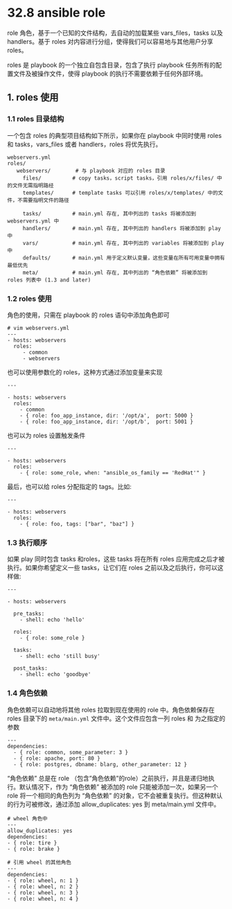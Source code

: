 # 32.8 ansible role
role 角色，基于一个已知的文件结构，去自动的加载某些 vars_files，tasks 以及 handlers。基于 roles 对内容进行分组，使得我们可以容易地与其他用户分享 roles。

roles 是 playbook 的一个独立自包含目录，包含了执行 playbook 任务所有的配置文件及被操作文件，使得 playbook 的执行不需要依赖于任何外部环境。

## 1. roles 使用
### 1.1 roles 目录结构
一个包含 roles 的典型项目结构如下所示，如果你在 playbook 中同时使用 roles 和 tasks，vars_files 或者 handlers，roles 将优先执行。

```
webservers.yml
roles/
   webservers/        # 与 playbook 对应的 roles 目录
     files/          # copy tasks，script tasks，引用 roles/x/files/ 中的文件无需指明路经
     templates/      # template tasks 可以引用 roles/x/templates/ 中的文件，不需要指明文件的路径

     tasks/          # main.yml 存在, 其中列出的 tasks 将被添加到 webservers.yml 中
     handlers/       # main.yml 存在, 其中列出的 handlers 将被添加到 play 中
     vars/           # main.yml 存在, 其中列出的 variables 将被添加到 play 中
     defaults/       # main.yml 用于定义默认变量，这些变量在所有可用变量中拥有最低优先
     meta/           # main.yml 存在, 其中列出的 “角色依赖” 将被添加到 roles 列表中 (1.3 and later)

```

### 1.2 roles 使用
角色的使用，只需在 playbook 的 roles 语句中添加角色即可

```
# vim webservers.yml
---
- hosts: webservers
  roles:
     - common
     - webservers
```

也可以使用参数化的 roles，这种方式通过添加变量来实现

```
---

- hosts: webservers
  roles:
    - common
    - { role: foo_app_instance, dir: '/opt/a',  port: 5000 }
    - { role: foo_app_instance, dir: '/opt/b',  port: 5001 }
```


也可以为 roles 设置触发条件

```
---

- hosts: webservers
  roles:
    - { role: some_role, when: "ansible_os_family == 'RedHat'" }
```

最后，也可以给 roles 分配指定的 tags。比如:

```
---

- hosts: webservers
  roles:
    - { role: foo, tags: ["bar", "baz"] }
```

### 1.3 执行顺序
如果 play 同时包含 tasks 和roles，这些 tasks 将在所有 roles 应用完成之后才被执行。如果你希望定义一些 tasks，让它们在 roles 之前以及之后执行，你可以这样做:

```
---

- hosts: webservers

  pre_tasks:
    - shell: echo 'hello'

  roles:
    - { role: some_role }

  tasks:
    - shell: echo 'still busy'

  post_tasks:
    - shell: echo 'goodbye'
```

### 1.4 角色依赖
角色依赖可以自动地将其他 roles 拉取到现在使用的 role 中。角色依赖保存在 roles 目录下的 `meta/main.yml` 文件中。这个文件应包含一列 roles 和 为之指定的参数

```
---
dependencies:
  - { role: common, some_parameter: 3 }
  - { role: apache, port: 80 }
  - { role: postgres, dbname: blarg, other_parameter: 12 }
```

“角色依赖” 总是在 role （包含”角色依赖”的role）之前执行，并且是递归地执行。默认情况下，作为 “角色依赖” 被添加的 role 只能被添加一次，如果另一个 role 将一个相同的角色列为 “角色依赖” 的对象，它不会被重复执行。但这种默认的行为可被修改，通过添加 allow_duplicates: yes 到 meta/main.yml 文件中。

```
# wheel 角色中
---
allow_duplicates: yes
dependencies:
- { role: tire }
- { role: brake }

# 引用 wheel 的其他角色
---
dependencies:
- { role: wheel, n: 1 }
- { role: wheel, n: 2 }
- { role: wheel, n: 3 }
- { role: wheel, n: 4 }
```
